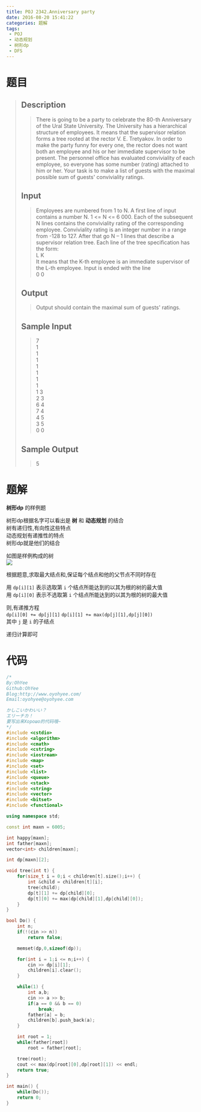 ```yaml
---
title: POJ 2342.Anniversary party
date: 2016-08-20 15:41:22
categories: 题解
tags: 
 - POJ
 - 动态规划
 - 树形dp
 - DFS
---
```

# 题目
> 
> ## Description  
>> There is going to be a party to celebrate the 80-th Anniversary of the Ural State University. The University has a hierarchical structure of employees. It means that the supervisor relation forms a tree rooted at the rector V. E. Tretyakov. In order to make the party funny for every one, the rector does not want both an employee and his or her immediate supervisor to be present. The personnel office has evaluated conviviality of each employee, so everyone has some number (rating) attached to him or her. Your task is to make a list of guests with the maximal possible sum of guests' conviviality ratings.  
>> <!--more-->  
> 
> ## Input  
>> Employees are numbered from 1 to N. A first line of input contains a number N. 1 <= N <= 6 000. Each of the subsequent N lines contains the conviviality rating of the corresponding employee. Conviviality rating is an integer number in a range from -128 to 127. After that go N – 1 lines that describe a supervisor relation tree. Each line of the tree specification has the form:   
>> L K   
>> It means that the K-th employee is an immediate supervisor of the L-th employee. Input is ended with the line   
>> 0 0   
> 
> ## Output  
>> Output should contain the maximal sum of guests' ratings.  
> 
> ## Sample Input  
>> 7  
>> 1  
>> 1  
>> 1  
>> 1  
>> 1  
>> 1  
>> 1  
>> 1 3  
>> 2 3  
>> 6 4  
>> 7 4  
>> 4 5  
>> 3 5  
>> 0 0  
> 
> ## Sample Output  
>> 5  


# 题解
**树形dp** 的样例题  

树形dp根据名字可以看出是 **树** 和 **动态规划** 的结合  
树有递归性,有向性这些特点  
动态规划有递推性的特点  
树形dp就是他们的结合  

如图是样例构成的树  
![](/post/img/poj2342.png)  

根据题意,求取最大结点和,保证每个结点和他的父节点不同时存在  

用 `dp[i][1]` 表示选取第 `i` 个结点所能达到的以其为根的树的最大值  
用 `dp[i][0]` 表示不选取第 `i` 个结点所能达到的以其为根的树的最大值  

则,有递推方程  
`dp[i][0] += dp[j][1]`
`dp[i][1] += max(dp[j][1],dp[j][0])`  
其中 `j` 是 `i` 的子结点  

递归计算即可  

# 代码
```cpp Anniversary party https://github.com/OhYee/ACM.github.io/blob/master/POJ/2342.%41%6E%6E%69%76%65%72%73%61%72%79%20%70%61%72%74%79.cpp 代码备份
/*
By:OhYee
Github:OhYee
Blog:http://www.oyohyee.com/
Email:oyohyee@oyohyee.com

かしこいかわいい？
エリーチカ！
要写出来Хорошо的代码哦~
*/
#include <cstdio>
#include <algorithm>
#include <cmath>
#include <cstring>
#include <iostream>
#include <map>
#include <set>
#include <list>
#include <queue>
#include <stack>
#include <string>
#include <vector>
#include <bitset>
#include <functional>

using namespace std;

const int maxn = 6005;

int happy[maxn];
int father[maxn];
vector<int> children[maxn];

int dp[maxn][2];

void tree(int t) {
    for(size_t i = 0;i < children[t].size();i++) {
        int &child = children[t][i];
        tree(child);
        dp[t][1] += dp[child][0];
        dp[t][0] += max(dp[child][1],dp[child][0]);
    }
}

bool Do() {
    int n;
    if(!(cin >> n))
        return false;

    memset(dp,0,sizeof(dp));

    for(int i = 1;i <= n;i++) {
        cin >> dp[i][1];
        children[i].clear();
    }

    while(1) {
        int a,b;
        cin >> a >> b;
        if(a == 0 && b == 0)
            break;
        father[a] = b;
        children[b].push_back(a);
    }

    int root = 1;
    while(father[root])
        root = father[root];

    tree(root);
    cout << max(dp[root][0],dp[root][1]) << endl;
    return true;
}

int main() {
    while(Do());
    return 0;
}
```